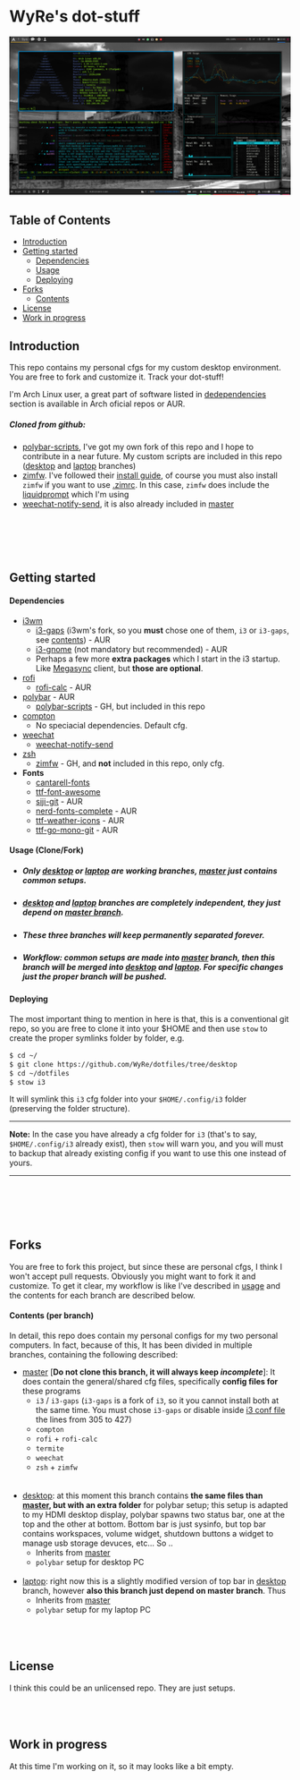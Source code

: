 # WyRe's dot-stuff

![](https://github.com/WyRe/dotfiles/blob/master/screenshots/Screenshot_2019-03-02_22-43-23.png)

## Table of Contents
- [Introduction](#introduction)
- [Getting started](#getting-started)
  - [Dependencies](#dependencies)
  - [Usage](#usage)
  - [Deploying](#deploying)
- [Forks](#forks)
  - [Contents](#contents)
- [License](#license)
- [Work in progress](#wip)
## Introduction <a name="introduction"></a>
This repo contains my personal cfgs for my custom desktop environment. You are free to fork and customize it. Track your dot-stuff!

I'm Arch Linux user, a great part of software listed in [dedependencies](#dependencies) section is available in Arch oficial repos or AUR.
  ##### Cloned from github:
  - [polybar-scripts](https://github.com/x70b1), I've got my own fork of this repo and I hope to contribute in a near future. My custom scripts are included in this repo ([desktop](/WyRe/dotfiles/tree/desktop/polybar/.config/polybar/polybar-scripts) and [laptop](/WyRe/dotfiles/tree/laptop/polybar/.config/polybar/polybar-scripts) branches)
  - [zimfw](https://github.com/zimfw/zimfw). I've followed their [install guide](https://github.com/zimfw/zimfw#installation), of course you must also install `zimfw` if you want to use [.zimrc](/WyRe/dotfiles/blob/master/zsh/.zimrc). In this case, `zimfw` does include the [liquidprompt](https://github.com/nojhan/liquidprompt) which I'm using
  - [weechat-notify-send](https://github.com/s3rvac/weechat-notify-send), it is also already included in [master](/WyRe/dotfiles/tree/master/weechat/.weechat/python)

<br><br>
<br><br>
## Getting started <a name="getting-started"></a>
#### Dependencies <a name="dependencies"></a>
  - [i3wm](https://github.com/i3/i3)
    - [i3-gaps](https://github.com/Airblader/i3) (i3wm's fork, so you **must** chose one of them, `i3` or `i3-gaps`, see [contents](#contents)) - AUR
    - [i3-gnome](https://github.com/csxr) (not mandatory but recommended) - AUR
    - Perhaps a few more **extra packages** which I start in the i3 startup. Like [Megasync](https://github.com/meganz/MEGAsync) client, but **those are optional**.
  - [rofi](https://github.com/DaveDavenport/rofi)
    - [rofi-calc](https://github.com/svenstaro/rofi-calc) - AUR
  - [polybar](https://github.com/jaagr/polybar) - AUR
    - [polybar-scripts](https://github.com/x70b1) - GH, but included in this repo
  - [compton](https://github.com/chjj/compton)
    - No speciacial dependencies. Default cfg.
  - [weechat](https://github.com/weechat/weechat)
    - [weechat-notify-send](https://github.com/s3rvac/weechat-notify-send)
  - [zsh](https://github.com/zsh-users/zsh)
    - [zimfw](https://github.com/zimfw/zimfw) - GH, and **not** included in this repo, only cfg.
  - **Fonts**
    - [cantarell-fonts](https://www.archlinux.org/packages/extra/any/cantarell-fonts/)
    - [ttf-font-awesome](https://www.archlinux.org/packages/community/any/ttf-font-awesome/)
    - [siji-git](https://aur.archlinux.org/packages/siji-git/) - AUR
    - [nerd-fonts-complete](https://aur.archlinux.org/packages/nerd-fonts-complete/) - AUR
    - [ttf-weather-icons](https://aur.archlinux.org/packages/ttf-weather-icons/) - AUR
    - [ttf-go-mono-git](https://aur.archlinux.org/packages/ttf-go-mono-git/) - AUR
#### Usage (Clone/Fork) <a name="usage"></a>
  - ##### Only [desktop](/WyRe/dotfiles/tree/master) or [laptop](/WyRe/dotfiles/tree/laptop) are _working_ branches, [master](/WyRe/dotfiles/tree/master) just contains common setups.
  - ##### [desktop](/WyRe/dotfiles/tree/desktop) and [laptop](/WyRe/dotfiles/tree/laptop) branches are completely independent, they just depend on [master branch](/WyRe/dotfiles/tree/master).
  - ##### These three branches will keep permanently separated forever.
  - ##### Workflow: common setups are made into [master](/WyRe/dotfiles/tree/master) branch, then this branch will be merged into [desktop](/WyRe/dotfiles/tree/desktop) and [laptop](/WyRe/dotfiles/tree/laptop). For specific changes just the proper branch will be pushed.
#### Deploying <a name="deploying"></a>
The most important thing to mention in here is that, this is a conventional git repo, so you are free to clone it into your $HOME and then use `stow` to create the proper symlinks folder by folder, e.g.

```
$ cd ~/
$ git clone https://github.com/WyRe/dotfiles/tree/desktop
$ cd ~/dotfiles
$ stow i3
```

It will symlink this `i3` cfg folder into your `$HOME/.config/i3` folder (preserving the folder structure).
____
**Note:** In the case you have already a cfg folder for `i3` (that's to say, `$HOME/.config/i3` already exist), then `stow` will warn you, and you will must to backup that already existing config if you want to use this one instead of yours.
____
<br><br>
<br><br>
## Forks <a name="forks"></a>
You are free to fork this project, but since these are personal cfgs, I think I won't accept pull requests. Obviously you might want to fork it and customize. To get it clear, my workflow is like I've described in [usage](#usage) and the contents for each branch are described below.
#### Contents (per branch) <a name="contents"></a>
In detail, this repo does contain my personal configs for my two personal computers. In fact, because of this, It has been divided in multiple branches, containing the following described:
  - [master](/WyRe/dotfiles/tree/master) [**Do not clone this branch, it will always keep _incomplete_**]: It does contain the general/shared cfg files, specifically **config files for** these programs
    - `i3` / `i3-gaps` (`i3-gaps` is a fork of `i3`, so it you cannot install both at the same time. You must chose `i3-gaps` or disable inside [i3 conf file](https://github.com/WyRe/dotfiles/blob/master/i3/.config/i3/config) the lines from 305 to 427)
    - `compton`
    - `rofi` + `rofi-calc`
    - `termite`
    - `weechat`
    - `zsh` + `zimfw`  
<br><br>
  - [desktop](/WyRe/dotfiles/tree/desktop): at this moment this branch contains **the same files than [master](/WyRe/dotfiles/tree/master), but with an extra folder** for polybar setup; this setup is adapted to my HDMI desktop display, polybar spawns two status bar, one at the top and the other at bottom. Bottom bar is just sysinfo, but top bar contains workspaces, volume widget, shutdown buttons a widget to manage usb storage devuces, etc... So ..
    - Inherits from [master](/WyRe/dotfiles/tree/master)
    - `polybar` setup for desktop PC
<br><br>
  - [laptop](/WyRe/dotfiles/tree/laptop): right now this is a slightly modified version of top bar in [desktop](/WyRe/dotfiles/tree/desktop) branch, however **also this branch just depend on master branch**. Thus
    - Inherits from [master](/WyRe/dotfiles/tree/master)
    - `polybar` setup for my laptop PC
<br><br>
<br><br>
## License <a name="license"></a>
I think this could be an unlicensed repo. They are just setups.
<br><br>
<br><br>
## Work in progress <a name="wip"></a>

At this time I'm working on it, so it may looks like a bit empty.

